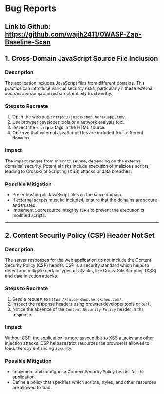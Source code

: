 # Bug Reports

## Link to Github: https://github.com/wajih2411/OWASP-Zap-Baseline-Scan

## 1. Cross-Domain JavaScript Source File Inclusion

### Description
The application includes JavaScript files from different domains. This practice can introduce various security risks, particularly if these external sources are compromised or not entirely trustworthy.

### Steps to Recreate
1. Open the web page `https://juice-shop.herokuapp.com/`.
2. Use browser developer tools or a network analysis tool.
3. Inspect the `<script>` tags in the HTML source.
4. Observe that external JavaScript files are included from different domains.

### Impact
The impact ranges from minor to severe, depending on the external domains' security. Potential risks include execution of malicious scripts, leading to Cross-Site Scripting (XSS) attacks or data breaches.

### Possible Mitigation
- Prefer hosting all JavaScript files on the same domain.
- If external scripts must be included, ensure that the domains are secure and trusted.
- Implement Subresource Integrity (SRI) to prevent the execution of modified scripts.

---

## 2. Content Security Policy (CSP) Header Not Set

### Description
The server responses for the web application do not include the Content Security Policy (CSP) header. CSP is a security standard which helps to detect and mitigate certain types of attacks, like Cross-Site Scripting (XSS) and data injection attacks.

### Steps to Recreate
1. Send a request to `https://juice-shop.herokuapp.com/`.
2. Inspect the response headers using browser developer tools or `curl`.
3. Notice the absence of the `Content-Security-Policy` header in the response.

### Impact
Without CSP, the application is more susceptible to XSS attacks and other injection attacks. CSP helps restrict resources the browser is allowed to load, thereby enhancing security.

### Possible Mitigation
- Implement and configure a Content Security Policy header for the application.
- Define a policy that specifies which scripts, styles, and other resources are allowed to load.
